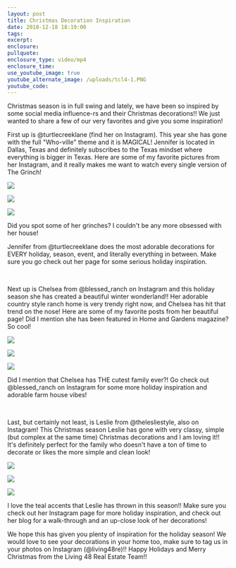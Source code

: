 ```yaml
---
layout: post
title: Christmas Decoration Inspiration
date: 2018-12-18 18:19:00
tags:
excerpt:
enclosure:
pullquote:
enclosure_type: video/mp4
enclosure_time:
use_youtube_image: true
youtube_alternate_image: /uploads/tcl4-1.PNG
youtube_code:
---
```


Christmas season is in full swing and lately, we have been so inspired by some social media influence-rs and their Christmas decorations!! We just wanted to share a few of our very favorites and give you some inspiration!

First up is @turtlecreeklane (find her on Instagram). This year she has gone with the full "Who-ville" theme and it is MAGICAL! Jennifer is located in Dallas, Texas and definitely subscribes to the Texas mindset where everything is bigger in Texas. Here are some of my favorite pictures from her Instagram, and it really makes me want to watch every single version of The Grinch!

![](/uploads/tcl1-1.PNG)

![](blob:https://app.cloudcannon.com/352e7c03-9113-4406-9b26-13920814dfb8)

![](/uploads/tcl3-2.PNG)

Did you spot some of her grinches? I couldn't be any more obsessed with her house! 

Jennifer from @turtlecreeklane does the most adorable decorations for EVERY holiday, season, event, and literally everything in between. Make sure you go check out her page for some serious holiday inspiration. 

 

Next up is Chelsea from @blessed\_ranch on Instagram and this holiday season she has created a beautiful winter wonderland!! Her adorable country style ranch home is very trendy right now, and Chelsea has hit that trend on the nose! Here are some of my favorite posts from her beautiful page! Did I mention she has been featured in Home and Gardens magazine? So cool!

![](/uploads/br1.PNG)

![](/uploads/br2.PNG)

![](/uploads/br3.PNG)

Did I mention that Chelsea has THE cutest family ever?! Go check out @blessed\_ranch on Instagram for some more holiday inspiration and adorable farm house vibes! 

 

Last, but certainly not least, is Leslie from @thelesliestyle, also on Instagram! This Christmas season Leslie has gone with very classy, simple (but complex at the same time) Christmas decorations and I am loving it!! It's definitely perfect for the family who doesn't have a ton of time to decorate or likes the more simple and clean look! 

![](/uploads/tls1.PNG)

![](/uploads/tls2.PNG)

![](/uploads/tls3.PNG)

I love the teal accents that Leslie has thrown in this season!! Make sure you check out her Instagram page for more holiday inspiration, and check out her blog for a walk-through and an up-close look of her decorations!

We hope this has given you plenty of inspiration for the holiday season! We would love to see your decorations in your home too, make sure to tag us in your photos on Instagram (@living48re)!! Happy Holidays and Merry Christmas from the Living 48 Real Estate Team!!